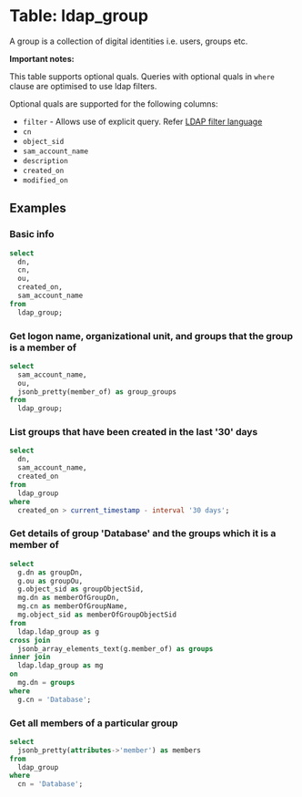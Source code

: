 # Table: ldap_group

A group is a collection of digital identities i.e. users, groups etc.

**Important notes:**

This table supports optional quals. Queries with optional quals in `where` clause are optimised to use ldap filters.

Optional quals are supported for the following columns:

- `filter` - Allows use of explicit query. Refer [LDAP filter language](https://ldap.com/ldap-filters/)
- `cn`
- `object_sid`
- `sam_account_name`
- `description`
- `created_on`
- `modified_on`

## Examples

### Basic info

```sql
select
  dn,
  cn,
  ou,
  created_on,
  sam_account_name
from
  ldap_group;
```

### Get logon name, organizational unit, and groups that the group is a member of

```sql
select
  sam_account_name,
  ou,
  jsonb_pretty(member_of) as group_groups
from
  ldap_group;
```

### List groups that have been created in the last '30' days

```sql
select
  dn,
  sam_account_name,
  created_on
from
  ldap_group
where
  created_on > current_timestamp - interval '30 days';
```

### Get details of group 'Database' and the groups which it is a member of

```sql
select
  g.dn as groupDn,
  g.ou as groupOu,
  g.object_sid as groupObjectSid,
  mg.dn as memberOfGroupDn,
  mg.cn as memberOfGroupName,
  mg.object_sid as memberOfGroupObjectSid
from
  ldap.ldap_group as g
cross join
  jsonb_array_elements_text(g.member_of) as groups
inner join
  ldap.ldap_group as mg
on
  mg.dn = groups
where
  g.cn = 'Database';
```

### Get all members of a particular group

```sql
select
  jsonb_pretty(attributes->'member') as members
from
  ldap_group
where
  cn = 'Database';
```
